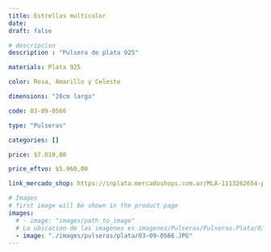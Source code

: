 ```yaml
---
title: Estrellas multicolor
date: 
draft: false

# descripcion
description : "Pulsera de plata 925"

materials: Plata 925

color: Rosa, Amarillo y Celeste

dimensions: "20cm largo"

code: 03-09-0566

type: "Pulseras"

categories: []

price: $7.010,00

price_eftvo: $5.960,00

link_mercado_shop: https://inplata.mercadoshops.com.ar/MLA-1113262654-pulsera-de-plata-estrellas-multicolor-súper-delicada-_JM

# Images
# first image will be shown in the product page
images:
  # - image: "images/path_to_image"
  # La ubicacion de las imagenes es imagenes/Pulseras/Pulseras.Plata/03-09-0566-estrellas-multicolor
  - image: "./images/pulseras/plata/03-09-0566.JPG"
---
```

